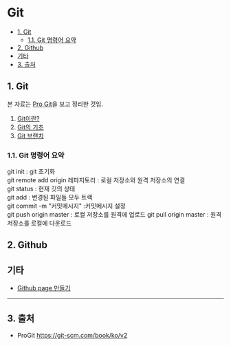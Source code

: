 # Git

- [1. Git](#1-git)
  - [1.1. Git 명령어 요약](#11-git-명령어-요약)
- [2. Github](#2-github)
- [기타](#기타)
- [3. 출처](#3-출처)

## 1. Git

본 자료는 [Pro Git](https://git-scm.com/book/ko/v2)을 보고 정리한 것임.

1. [Git이란?](1%20Git.md)
2. [Git의 기초](2%20Git의%20기초.md)
3. [Git 브랜치](3%20Git%20브랜치.md)

### 1.1. Git 명령어 요약

git init : git 초기화  
git remote add origin 레파지토리 : 로컬 저장소와 원격 저장소의 연결  
git status : 현재 깃의 상태  
git add : 변경된 파일들 모두 트랙  
git commit -m "커밋메시지" :커밋메시지 설정  
git push origin master : 로컬 저장소를 원격에 업로드
git pull origin master : 원격 저장소를 로컬에 다운로드

## 2. Github

## 기타

- [Github page 만들기](Github%20page%20만들기.md)

---

## 3. 출처

- ProGit <https://git-scm.com/book/ko/v2>
